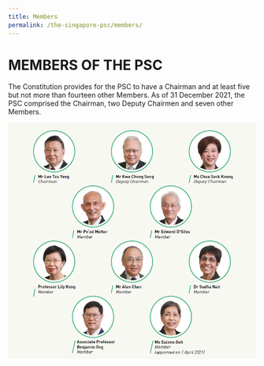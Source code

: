 ```yaml
---
title: Members
permalink: /the-singapore-psc/members/
---
```

# **MEMBERS OF THE PSC**

The Constitution provides for the PSC to have a Chairman and at least five but not more than fourteen other Members. As of 31 December 2021, the PSC comprised the Chairman, two Deputy Chairmen and seven other Members.

![alt text - Members of the PSC](/images/2021Members.PNG)

